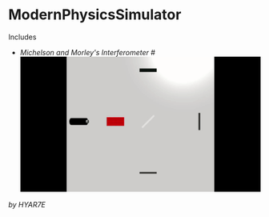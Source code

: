 # ModernPhysicsSimulator

Includes
- *Michelson and Morley's Interferometer*
#![Inteferometer gif](https://github.com/HYAR7E/ModernPhysicsSimulator/blob/master/media/interferometer.gif)





_by HYAR7E_
